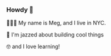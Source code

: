 ### Howdy 👋

👩🏻‍💻 My name is Meg, and I live in NYC. 

💫 I'm jazzed about building cool things

🤓 and I love learning!

<!--
**meg-schneider/meg-schneider** is a ✨ _special_ ✨ repository because its `README.md` (this file) appears on your GitHub profile.

Here are some ideas to get you started:

- 🔭 I’m currently working on ...
- 🌱 I’m currently learning ...
- 👯 I’m looking to collaborate on ...
- 🤔 I’m looking for help with ...
- 💬 Ask me about ...
- 📫 How to reach me: ...
- 😄 Pronouns: ...
- ⚡ Fun fact: ...
-->
